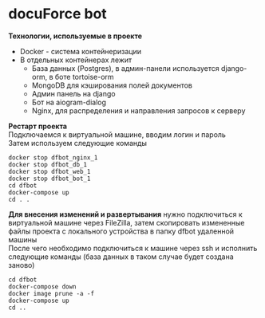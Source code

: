 # docuForce bot

**Технологии, используемые в проекте**<br />
* Docker - система контейнеризации<br />
* В отдельных контейнерах лежит<br />
    * База данных (Postgres), в админ-панели используется django-orm, в боте tortoise-orm <br />
    * MongoDB для кэширования полей документов<br />
    * Админ панель на django<br />
    * Бот на aiogram-dialog <br />
    * Nginx, для распределения и направления запросов к серверу<br />


**Рестарт проекта**<br />
Подключаемся к виртуальной машине, вводим логин и пароль<br />
Затем используем следующие команды
```
docker stop dfbot_nginx_1
docker stop dfbot_db_1
docker stop dfbot_web_1
docker stop dfbot_bot_1
cd dfbot
docker-compose up
cd . .
```

**Для внесения изменений и развертывания** нужно подключиться к виртуальной машине через FileZilla, затем скопировать измененные файлы проекта с локального устройства в папку dfbot удаленной машины<br />
После чего необходимо подключиться к машине через ssh и исполнить следующие команды (база данных в таком случае будет создана заново)
```
cd dfbot
docker-compose down
docker image prune -a -f
docker-compose up
cd ..
```
